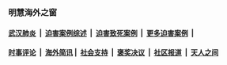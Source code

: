 
### 明慧海外之窗

####  [武汉肺炎](indexes/365.md?t=05100301) &nbsp;|&nbsp;  [迫害案例综述](indexes/328.md?t=05100301) &nbsp;|&nbsp; [迫害致死案例](indexes/277.md?t=05100301)  &nbsp;|&nbsp; [更多迫害案例](indexes/81.md?t=05100301)  &nbsp;|&nbsp; 
####  [时事评论](indexes/19.md?t=05100301) &nbsp;|&nbsp; [海外简讯](indexes/245.md?t=05100301)&nbsp;|&nbsp;  [社会支持](indexes/140.md?t=05100301) &nbsp;|&nbsp; [褒奖决议](indexes/282.md?t=05100301) &nbsp;|&nbsp; [社区报道](indexes/91.md?t=05100301)  &nbsp;|&nbsp; [天人之间](indexes/78.md?t=05100301) 

